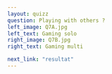 ```yaml
---
layout: quizz
question: Playing with others ?
left_image: Q7A.jpg
left_text: Gaming solo
right_image: Q7B.jpg
right_text: Gaming multi

next_link: "resultat"
---
```

